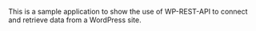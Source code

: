 This is a sample application to show the use of WP-REST-API to connect and retrieve data from a WordPress site.